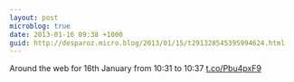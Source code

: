 ```yaml
---
layout: post
microblog: true
date: 2013-01-16 09:38 +1000
guid: http://desparoz.micro.blog/2013/01/15/t291328545395994624.html
---
```

Around the web for 16th January from 10:31 to 10:37 [t.co/Pbu4pxF9](http://t.co/Pbu4pxF9)
